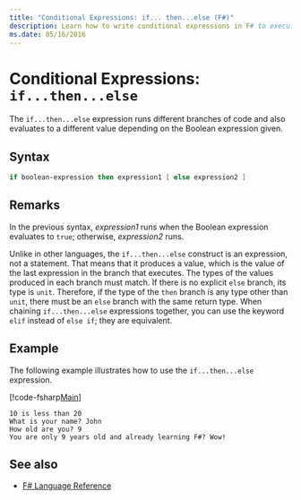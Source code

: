 ```yaml
---
title: "Conditional Expressions: if... then...else (F#)"
description: Learn how to write conditional expressions in F# to execute different branches of code.
ms.date: 05/16/2016
---
```

# Conditional Expressions: `if...then...else`

The `if...then...else` expression runs different branches of code and also evaluates to a different value depending on the Boolean expression given.

## Syntax

```fsharp
if boolean-expression then expression1 [ else expression2 ]
```

## Remarks

In the previous syntax, *expression1* runs when the Boolean expression evaluates to `true`; otherwise, *expression2* runs.

Unlike in other languages, the `if...then...else` construct is an expression, not a statement. That means that it produces a value, which is the value of the last expression in the branch that executes. The types of the values produced in each branch must match. If there is no explicit `else` branch, its type is `unit`. Therefore, if the type of the `then` branch is any type other than `unit`, there must be an `else` branch with the same return type. When chaining `if...then...else` expressions together, you can use the keyword `elif` instead of `else if`; they are equivalent.

## Example

The following example illustrates how to use the `if...then...else` expression.

[!code-fsharp[Main](../../../samples/snippets/fsharp/lang-ref-2/snippet4501.fs)]

```
10 is less than 20
What is your name? John
How old are you? 9
You are only 9 years old and already learning F#? Wow!
```

## See also

- [F# Language Reference](index.md)
